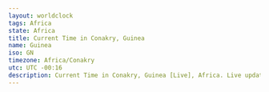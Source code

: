 ```yaml
---
layout: worldclock
tags: Africa
state: Africa
title: Current Time in Conakry, Guinea
name: Guinea
iso: GN
timezone: Africa/Conakry
utc: UTC -00:16
description: Current Time in Conakry, Guinea [Live], Africa. Live update now time in Conakry, timezone Africa/Conakry, UTC -00:16, Country ISO code & Current Local Time.
---
```


